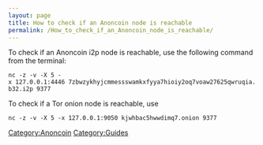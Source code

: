 ```yaml
---
layout: page
title: How to check if an Anoncoin node is reachable
permalink: /How_to_check_if_an_Anoncoin_node_is_reachable/
---
```


To check if an Anoncoin i2p node is reachable, use the following command from the terminal:

`nc -z -v -X 5 -x 127.0.0.1:4446 7zbwzykhyjcmmessswamkxfyya7hioiy2oq7voaw27625qwruqia.b32.i2p 9377`

To check if a Tor onion node is reachable, use

`nc -z -v -X 5 -x 127.0.0.1:9050 kjwhbac5hwwdimq7.onion 9377`

[Category:Anoncoin](/Category:Anoncoin "wikilink") [Category:Guides](/Category:Guides "wikilink")